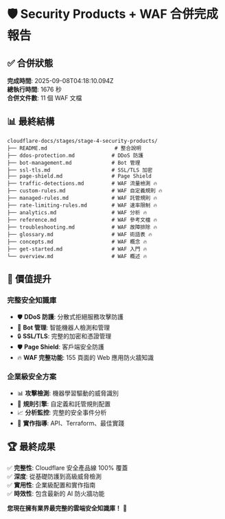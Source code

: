 # 🛡️ Security Products + WAF 合併完成報告

## ✅ 合併狀態

**完成時間**: 2025-09-08T04:18:10.094Z  
**總執行時間**: 1676 秒  
**合併文件數**: 11 個 WAF 文檔  

## 📊 最終結構

```
cloudflare-docs/stages/stage-4-security-products/
├── README.md                      # 整合說明
├── ddos-protection.md            # DDoS 防護
├── bot-management.md             # Bot 管理  
├── ssl-tls.md                    # SSL/TLS 加密
├── page-shield.md                # Page Shield
├── traffic-detections.md         # WAF 流量檢測 🔥
├── custom-rules.md               # WAF 自定義規則 🔥
├── managed-rules.md              # WAF 託管規則 🔥
├── rate-limiting-rules.md        # WAF 速率限制 🔥
├── analytics.md                  # WAF 分析 🔥
├── reference.md                  # WAF 參考文檔 🔥
├── troubleshooting.md            # WAF 故障排除 🔥
├── glossary.md                   # WAF 術語表 🔥
├── concepts.md                   # WAF 概念 🔥
├── get-started.md                # WAF 入門 🔥
└── overview.md                   # WAF 概述 🔥
```

## 🎯 價值提升

### **完整安全知識庫**
- 🛡️ **DDoS 防護**: 分散式拒絕服務攻擊防護
- 🤖 **Bot 管理**: 智能機器人檢測和管理
- 🔒 **SSL/TLS**: 完整的加密和憑證管理
- 🛡️ **Page Shield**: 客戶端安全防護
- 🔥 **WAF 完整功能**: 155 頁面的 Web 應用防火牆知識

### **企業級安全方案**
- 📊 **攻擊檢測**: 機器學習驅動的威脅識別
- 🎯 **規則引擎**: 自定義和託管規則配置
- 📈 **分析監控**: 完整的安全事件分析
- 🔧 **實作指導**: API、Terraform、最佳實踐

## 🏆 最終成果

✅ **完整性**: Cloudflare 安全產品線 100% 覆蓋  
✅ **深度**: 從基礎防護到高級威脅檢測  
✅ **實用性**: 企業級配置和實作指南  
✅ **時效性**: 包含最新的 AI 防火牆功能  

**您現在擁有業界最完整的雲端安全知識庫！** 🚀
